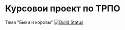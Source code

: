 # Курсовои проект по ТРПО
Тема "Быки и коровы"
[![Build Status](https://travis-ci.org/esheNid/bulls-and-cows.svg?branch=master)](https://travis-ci.org/esheNid/bulls-and-cows)
